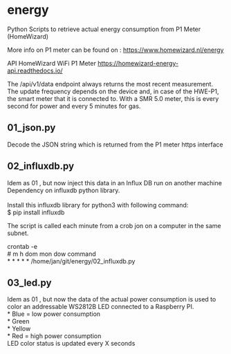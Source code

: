 # energy
Python Scripts to retrieve actual energy consumption from P1 Meter (HomeWizard)

More info on P1 meter can be found on :
 https://www.homewizard.nl/energy

 API HomeWizard WiFi P1 Meter
 https://homewizard-energy-api.readthedocs.io/

 The /api/v1/data endpoint always returns the most recent measurement.
 The update frequency depends on the device and, in case of the HWE-P1,
 the smart meter that it is connected to.
 With a SMR 5.0 meter, this is every second for power and every 5 minutes for gas.


<h2>01_json.py</h2>
   Decode the JSON string which is returned from the P1 meter https interface

<h2>02_influxdb.py</h2>
   Idem as 01 , but now inject this data in an Influx DB run on another machine<BR>
   Dependency on influxdb python library.<br>
   <br> 
   Install this influxdb library for python3 with following command:<BR>
   $ pip install influxdb
  
   The script is called each minute from a crob jon on a computer in the same subnet.<br>
 
   crontab -e<BR>
       # m h  dom mon dow   command <BR>
       * * * * * /home/jan/git/energy/02_influxdb.py

 
<h2>03_led.py</h2>
   Idem as 01 , but now the data of the actual power consumption is used to color an addressable WS2812B LED
   connected to a Raspberry PI.<BR>
     * Blue = low power consumption<BR> 
     * Green <BR>
     * Yellow<BR>
     * Red = high power consumption<BR>
   LED color status is updated every X seconds

